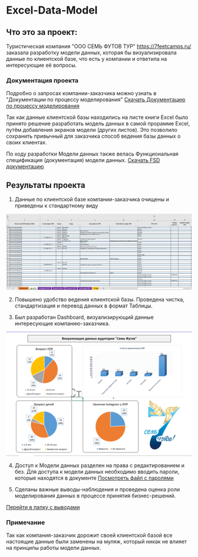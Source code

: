 # Excel-Data-Model

## Что это за проект:

Туристическая компания "ООО СЕМЬ ФУТОВ ТУР" https://7feetcamps.ru/ заказала разработку модели данных, которая бы визуализировала данные по клиентской базе, что есть у компании и ответила на интересующие её вопросы.

### Документация проекта

Подробно о запросах компании-заказчика можно узнать в "Документации по процессу моделирования"
[Скачать Документацию по процессу моделирования](https://github.com/Kolonin-Gleb/Excel-Data-Model/raw/main/%D0%94%D0%BE%D0%BA%D1%83%D0%BC%D0%B5%D0%BD%D1%82%D0%B0%D1%86%D0%B8%D1%8F/%D0%94%D0%BE%D0%BA%D1%83%D0%BC%D0%B5%D0%BD%D1%82%D0%B0%D1%86%D0%B8%D1%8F%20%D0%BF%D0%BE%20%D0%BF%D1%80%D0%BE%D1%86%D0%B5%D1%81%D1%81%D1%83%20%D0%BC%D0%BE%D0%B4%D0%B5%D0%BB%D0%B8%D1%80%D0%BE%D0%B2%D0%B0%D0%BD%D0%B8%D1%8F%207%20%D0%A4%D1%83%D1%82%D0%BE%D0%B2.docx)


Так как данные клиентской базы находились на листе книги Excel было принято решение разработать модель данных в самой прорамме Excel, путём добавления экранов модели (других листов). Это позволило сохранить привычный для заказчика способ ведения базы данных о своих клиентах.


По ходу разработки Модели данных также велась Функциональная спецификация (документация) модели данных.
[Скачать FSD документацию](https://github.com/Kolonin-Gleb/Excel-Data-Model/raw/main/%D0%94%D0%BE%D0%BA%D1%83%D0%BC%D0%B5%D0%BD%D1%82%D0%B0%D1%86%D0%B8%D1%8F/%D0%A4%D1%83%D0%BD%D0%BA%D1%86%D0%B8%D0%BE%D0%BD%D0%B0%D0%BB%D1%8C%D0%BD%D0%B0%D1%8F%20%D1%81%D0%BF%D0%B5%D1%86%D0%B8%D1%84%D0%B8%D0%BA%D0%B0%D1%86%D0%B8%D1%8F%20FSD/FSD%20%D0%BC%D0%BE%D0%B4%D0%B5%D0%BB%D0%B8%207%20%D0%A4%D1%83%D1%82%D0%BE%D0%B2.docx)


## Результаты проекта
1) Данные по клиентской базе компании-заказчика очищены и приведены к стандартному виду

![alt tag](https://github.com/Kolonin-Gleb/Excel-Data-Model/blob/main/README/README%20Illustrations/how_data_is_stored.png "Как хранятся данные клиентской базы")​

2) Повышено удобство ведения клиентской базы.
Проведена чистка, стандартизация и перевод данных в формат Таблицы.

3) Был разработан Dashboard, визуализирующий данные интересующие компанию-заказчика.

![alt tag](https://github.com/Kolonin-Gleb/Excel-Data-Model/blob/main/README/README%20Illustrations/Dashboard.png "Dashboard")​


4) Доступ к Модели данных разделен на права с редактированием и без. Для доступа к модели данных необходимо вводить пароли, которые находятся в документе
[Посмотреть файл с паролями](https://github.com/Kolonin-Gleb/Excel-Data-Model/blob/main/%D0%94%D0%BE%D0%BA%D1%83%D0%BC%D0%B5%D0%BD%D1%82%D0%B0%D1%86%D0%B8%D1%8F/%D0%9F%D0%B0%D1%80%D0%BE%D0%BB%D0%B8%20%D0%BA%20%D0%BC%D0%BE%D0%B4%D0%B5%D0%BB%D0%B8%20%D0%B4%D0%B0%D0%BD%D0%BD%D1%8B%D1%85.txt)

5) Сделаны важные выводы-наблюдения и проведена оценка роли моделирования данных в процессе принятия бизнес-решений.

[Перейти в папку с выводами](https://github.com/Kolonin-Gleb/Excel-Data-Model/tree/main/%D0%92%D1%8B%D0%B2%D0%BE%D0%B4%D1%8B%20%D1%81%D0%B4%D0%B5%D0%BB%D0%B0%D0%BD%D0%BD%D1%8B%D0%B5%20%D0%B2%20%D0%BF%D1%80%D0%BE%D1%86%D0%B5%D1%81%D1%81%D0%B5%20%D0%BC%D0%BE%D0%B4%D0%B5%D0%BB%D0%B8%D1%80%D0%BE%D0%B2%D0%B0%D0%BD%D0%B8%D1%8F)

### Примечание

Так как компания-заказчик дорожит своей клиентской базой все настоящие данные были заменены на муляж, который никак не влияет на принципы работы модели данных.

